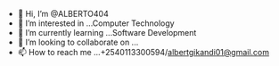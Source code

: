 - 👋 Hi, I’m @ALBERTO404
- 👀 I’m interested in ...Computer Technology
- 🌱 I’m currently learning ...Software Development
- 💞️ I’m looking to collaborate on ...
- 📫 How to reach me ...+2540113300594/albertgikandi01@gmail.com

<!---
ALBERTO404/ALBERTO404 is a ✨ special ✨ repository because its `README.md` (this file) appears on your GitHub profile.
You can click the Preview link to take a look at your changes.
--->

